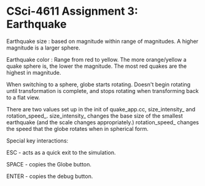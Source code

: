 # CSci-4611 Assignment 3:  Earthquake

Earthquake size : based on magnitude within range of magnitudes. A higher magnitude is a larger sphere.

Earthquake color : Range from red to yellow. The more orange/yellow a quake sphere is, the lower the magnitude. The most red quakes are the highest in magnitude.

When switching to a sphere, globe starts rotating. Doesn't begin rotating until transformation is complete,
    and stops rotating when transforming back to a flat view.

There are two values set up in the init of quake_app.cc, size_intensity_ and rotation_speed_.
    size_intensity_ changes the base size of the smallest earthquake (and the scale changes appropriately.)
    rotation_speed_ changes the speed that the globe rotates when in spherical form.

Special key interactions:

ESC - acts as a quick exit to the simulation.

SPACE - copies the Globe button.

ENTER - copies the debug button.
